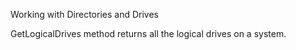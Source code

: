 Working with Directories and Drives

GetLogicalDrives method returns all the logical drives on a system.
